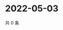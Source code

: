 # 2022-05-03

共 0 条

<!-- BEGIN WEIBO -->
<!-- 最后更新时间 Tue May 03 2022 23:01:14 GMT+0800 (China Standard Time) -->

<!-- END WEIBO -->
